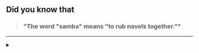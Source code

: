 ## Did you know that

<h3>
  <blockquote>
<!--START_SECTION:debris-->                                                                                                                                                              
"The word "samba" means "to rub navels together.""
<!--END_SECTION:debris-->
  </blockquote>
</h3>

-----

<details>
  <summary></summary>

<img src="https://github-readme-stats.vercel.app/api?show_icons=true&hide=issues&username=ekickx"> <img src="https://github-readme-stats.vercel.app/api/top-langs/?layout=compact&username=ekickx">

</details>
